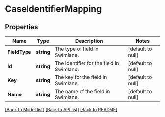 # CaseIdentifierMapping

## Properties
Name | Type | Description | Notes
------------ | ------------- | ------------- | -------------
**FieldType** | **string** | The type of field in Swimlane. | [default to null]
**Id** | **string** | The identifier for the field in Swimlane. | [default to null]
**Key** | **string** | The key for the field in Swimlane. | [default to null]
**Name** | **string** | The name of the field in Swimlane. | [default to null]

[[Back to Model list]](../README.md#documentation-for-models) [[Back to API list]](../README.md#documentation-for-api-endpoints) [[Back to README]](../README.md)

